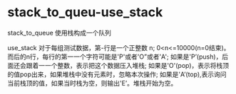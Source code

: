 # stack_to_queu-use_stack
stack_to_queue
使用栈构成一个队列
  
use_stack
对于每组测试数据，第-行是一个正整数  n;
0<n<=10000(n=0结束)。
而后的n行，每行的第一一个字符可能是'P'或者'O”或者'A';
如果是'P’(push)，后面还会跟着一一个整数，表示把这个数据压入堆栈;
如果是'O'(pop)，表示将栈顶的值pop出来，如果堆栈中没有元素时，忽略本次操作;
如果是'A’(top),表示询问当前栈顶的值，如果当时栈为空，则输出'E’。堆栈开始为空。
